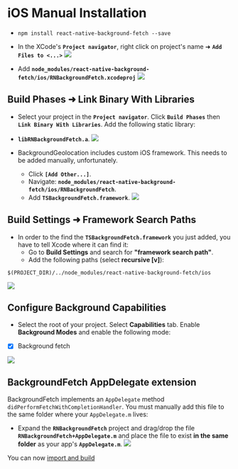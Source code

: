# iOS Manual Installation

- `npm install react-native-background-fetch --save`

- In the XCode's **`Project navigator`**, right click on project's name ➜ **`Add Files to <...>`** 
![](https://dl.dropboxusercontent.com/s/nmih1sc9hgygpvu/react-native-background-geolocation-install-1.png?dl=1)

- Add **`node_modules/react-native-background-fetch/ios/RNBackgroundFetch.xcodeproj`** 
![](https://dl.dropboxusercontent.com/s/2fb8u9m59vzb3tk/step3.png?dl=1)

## Build Phases ➜ Link Binary With Libraries

- Select your project in the **`Project navigator`**. Click **`Build Phases`** then **`Link Binary With Libraries`**. Add the following static library: 
- **`libRNBackgroundFetch.a`**.
![](https://dl.dropboxusercontent.com/s/2977uvmdpavv4fn/step4.png?dl=1)

- BackgroundGeolocation includes custom iOS framework.  This needs to be added manually, unfortunately.
    - Click **`[Add Other...]`**.  
    - Navigate: **`node_modules/react-native-background-fetch/ios/RNBackgroundFetch`**.  
    - Add **`TSBackgroundFetch.framework`**. 
![](https://dl.dropboxusercontent.com/s/bjzlgfa34rnev1v/step5.png?dl=1)

## Build Settings ➜ Framework Search Paths

- In order to the find the **`TSBackgroundFetch.framework`** you just added, you have to tell Xcode where it can find it:  
    - Go to **Build Settings** and search for **"framework search path"**.
    - Add the following paths (select **recursive [v]**): 

```
$(PROJECT_DIR)/../node_modules/react-native-background-fetch/ios
```

![](https://dl.dropboxusercontent.com/s/4smmcpk021gl10u/step8.png?dl=1)

## Configure Background Capabilities

- Select the root of your project.  Select **Capabilities** tab.  Enable **Background Modes** and enable the following mode:

- [x] Background fetch

![](https://dl.dropboxusercontent.com/s/9f86qcx6l4v1muj/step6.png?dl=1)

## BackgroundFetch AppDelegate extension

BackgroundFetch implements an `AppDelegate` method `didPerformFetchWithCompletionHandler`.  You must manually add this file to the same folder where your `AppDelegate.m` lives:

- Expand the **`RNBackgroundFetch`** project and drag/drop the file **`RNBackgroundFetch+AppDelegate.m`** and place the file to exist **in the same folder** as your app's **`AppDelegate.m`**.
![](https://dl.dropboxusercontent.com/s/2n614ns4w8hbf30/step7.png?dl=1)

You can now [import and build](../README.md#example)
